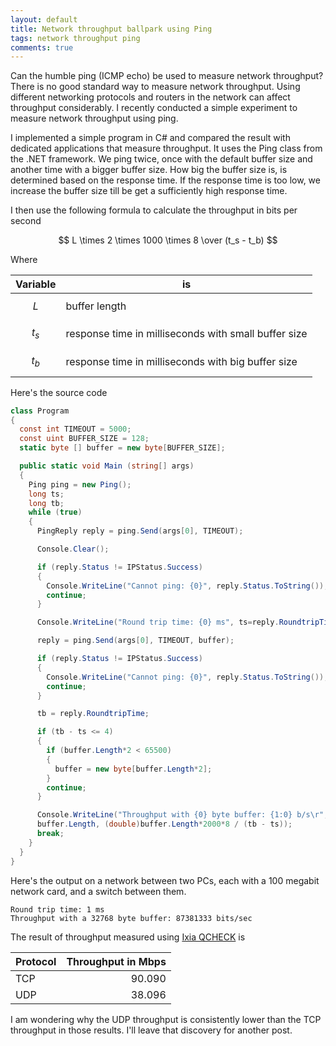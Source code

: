 ```yaml
---
layout: default
title: Network throughput ballpark using Ping
tags: network throughput ping
comments: true
---
```


Can the humble ping (ICMP echo) be used to measure network throughput? There is  no good standard way to measure network throughput. Using different networking protocols and routers in the network can affect throughput considerably. I recently conducted a simple experiment to measure network throughput using ping.

I implemented a simple program in C# and compared the result with dedicated applications that measure throughput. It uses the Ping class from the .NET framework. We ping twice, once with the default buffer size and another time with a bigger buffer size. How big the buffer size is, is determined based on the response time. If the response time is too low, we increase the buffer size till be get a sufficiently high response time.

I then use the following formula to calculate the throughput in bits per second

$$
L \times 2 \times 1000 \times 8 \over (t_s - t_b)
$$

Where

| Variable |                          is                          |
| -------- | ---------------------------------------------------- |
| $$L$$    | buffer length                                        |
| $$t_s$$  | response time in milliseconds with small buffer size |
| $$t_b$$  | response time in milliseconds with big buffer size   |

Here's the source code

```c#
class Program
{
  const int TIMEOUT = 5000;
  const uint BUFFER_SIZE = 128;
  static byte [] buffer = new byte[BUFFER_SIZE];

  public static void Main (string[] args)
  {
    Ping ping = new Ping();
    long ts;
    long tb;
    while (true)
    {
      PingReply reply = ping.Send(args[0], TIMEOUT);

      Console.Clear();

      if (reply.Status != IPStatus.Success)
      {
        Console.WriteLine("Cannot ping: {0}", reply.Status.ToString());
        continue;
      }

      Console.WriteLine("Round trip time: {0} ms", ts=reply.RoundtripTime);

      reply = ping.Send(args[0], TIMEOUT, buffer);

      if (reply.Status != IPStatus.Success)
      {
        Console.WriteLine("Cannot ping: {0}", reply.Status.ToString());
        continue;
      }

      tb = reply.RoundtripTime;

      if (tb - ts <= 4)
      {
        if (buffer.Length*2 < 65500)
        {
          buffer = new byte[buffer.Length*2];
        }
        continue;
      }

      Console.WriteLine("Throughput with {0} byte buffer: {1:0} b/s\r",
      buffer.Length, (double)buffer.Length*2000*8 / (tb - ts));
      break;
    }
  }
}
```

Here's the output on a network between two PCs, each with a 100 megabit network card, and a switch between them.

```text
Round trip time: 1 ms
Throughput with a 32768 byte buffer: 87381333 bits/sec
```

The result of throughput measured using [Ixia QCHECK](http://www.tomsguide.com/us/qcheck,review-124.html) is

| Protocol | Throughput in Mbps |
| -------- | -----------------: |
| TCP      |             90.090 |
| UDP      |             38.096 |

I am wondering why the UDP throughput is consistently lower than the TCP throughput in those results. I'll leave that discovery for another post.
